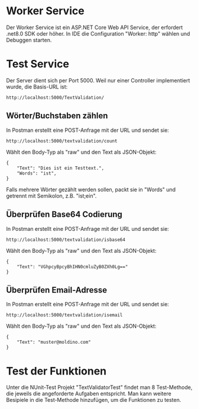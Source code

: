 # Worker Service
Der Worker Service ist ein ASP.NET Core Web API Service, der erfordert .net8.0 SDK oder höher. In IDE die Configuration "Worker: http" wählen und Debuggen starten.


# Test Service
Der Server dient sich per Port 5000. Weil nur einer Controller implementiert wurde, die Basis-URL ist:
```
http://localhost:5000/TextValidation/
```
## Wörter/Buchstaben zählen
In Postman erstellt eine POST-Anfrage mit der URL und sendet sie:
```
http://localhost:5000/textvalidation/count
```
Wählt den Body-Typ als "raw" und den Text als JSON-Objekt:
```
{
    "Text": "Dies ist ein Testtext.",
    "Words": "ist",
}
```

Falls mehrere Wörter gezählt werden sollen, packt sie in "Words" und getrennt mit Semikolon, z.B. "ist;ein".

## Überprüfen Base64 Codierung
In Postman erstellt eine POST-Anfrage mit der URL und sendet sie:
``` 
http://localhost:5000/textvalidation/isbase64
```

Wählt den Body-Typ als "raw" und den Text als JSON-Objekt:
```
{
    "Text": "VGhpcyBpcyBhIHN0cmluZyB0ZXh0Lg=="
}
```

## Überprüfen Email-Adresse
In Postman erstellt eine POST-Anfrage mit der URL und sendet sie:
```
http://localhost:5000/textvalidation/isemail
```

Wählt den Body-Typ als "raw" und den Text als JSON-Objekt:
```
{
    "Text": "muster@moldino.com"
}
```


# Test der Funktionen

Unter die NUnit-Test Projekt "TextValidatorTest" findet man 8 Test-Methode, die jeweils die angeforderte Aufgaben entspricht. Man kann weitere Besipiele in die Test-Methode hinzufügen, um die Funktionen zu testen.
